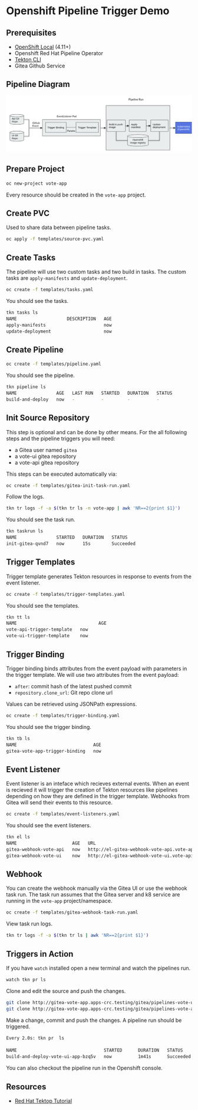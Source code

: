 # Openshift Pipeline Trigger Demo

## Prerequisites

- [OpenShift Local](https://developers.redhat.com/products/openshift-local/getting-started) (4.11+)
- Openshift Red Hat Pipeline Operator
- [Tekton CLI](https://github.com/tektoncd/cli)
- Gitea Github Service

## Pipeline Diagram

![pipeline-diagram](docs/pipeline-diagram.png)

## Prepare Project

```bash
oc new-project vote-app
```

Every resource should be created in the `vote-app` project.

## Create PVC

Used to share data between pipeline tasks.

```bash
oc apply -f templates/source-pvc.yaml
```

## Create Tasks

The pipeline will use two custom tasks and two build in tasks. The custom tasks are `apply-manifests` and `update-deployment`.

```bash
oc create -f templates/tasks.yaml
```

You should see the tasks.

```bash
tkn tasks ls
NAME                   DESCRIPTION   AGE
apply-manifests                      now
update-deployment                    now
```

## Create Pipeline

```bash
oc create -f templates/pipeline.yaml
```

You should see the pipeline.

```bash
tkn pipeline ls
NAME               AGE   LAST RUN   STARTED   DURATION   STATUS
build-and-deploy   now   -          -         -          -
```

## Init Source Repository

This step is optional and can be done by other means. For the all following steps and the pipeline triggers you will need:

- a Gitea user named `gitea`
- a vote-ui gitea repository
- a vote-api gitea repository

This steps can be executed automatically via:

```bash
oc create -f templates/gitea-init-task-run.yaml
```

Follow the logs.

```bash
tkn tr logs -f -a $(tkn tr ls -n vote-app | awk 'NR==2{print $1}')
```

You should see the task run.

```bash
tkn taskrun ls
NAME               STARTED   DURATION   STATUS
init-gitea-qvnd7   now       15s        Succeeded
```

## Trigger Templates

Trigger template generates Tekton resources in response to events from the event listener.

```bash
oc create -f templates/trigger-templates.yaml
```

You should see the templates.

```bash
tkn tt ls
NAME                               AGE
vote-api-trigger-template   now
vote-ui-trigger-template    now
```

## Trigger Binding

Trigger binding binds attributes from the event payload with parameters in the trigger template. We will use two attributes from the event payload:

- `after`: commit hash of the latest pushed commit
- `repository.clone_url`: Git repo clone url

Values can be retrieved using JSONPath expressions.

```bash
oc create -f templates/trigger-binding.yaml
```

You should see the trigger binding.

```bash
tkn tb ls
NAME                             AGE
gitea-vote-app-trigger-binding   now
```

## Event Listener

Event listener is an inteface which recieves external events. When an event is recieved it will trigger the creation of Tekton resources like pipelines depending on how they are defined in the trigger template. Webhooks from Gitea will send their events to this resource.

```bash
oc create -f templates/event-listeners.yaml
```

You should see the event listeners.

```bash
tkn el ls
NAME                     AGE   URL                                                                AVAILABLE
gitea-webhook-vote-api   now   http://el-gitea-webhook-vote-api.vote-api.svc.cluster.local:8080   True
gitea-webhook-vote-ui    now   http://el-gitea-webhook-vote-ui.vote-api.svc.cluster.local:8080    True
```

## Webhook

You can create the webhook manually via the Gitea UI or use the webhook task run. The task run assumes that the Gitea server and k8 service are running in the `vote-app` project/namespace.

```bash
oc create -f templates/gitea-webhook-task-run.yaml
```

View task run logs.

```bash
tkn tr logs -f -a $(tkn tr ls | awk 'NR==2{print $1}')
```

## Triggers in Action

If you have `watch` installed open a new terminal and watch the pipelines run.

```bash
watch tkn pr ls
```

Clone and edit the source and push the changes.

```bash
git clone http://gitea-vote-app.apps-crc.testing/gitea/pipelines-vote-ui.git
git clone http://gitea-vote-app.apps-crc.testing/gitea/pipelines-vote-api.git
```

Make a change, commit and push the changes. A pipeline run should be triggered.

```bash
Every 2.0s: tkn pr  ls

NAME                                 STARTED      DURATION   STATUS
build-and-deploy-vote-ui-app-bzq5v   now          1m41s      Succeeded
```

You can also checkout the pipeline run in the Openshift console.

## Resources

- [Red Hat Tektop Tutorial](https://redhat-scholars.github.io/tekton-tutorial/tekton-tutorial/index.html)
